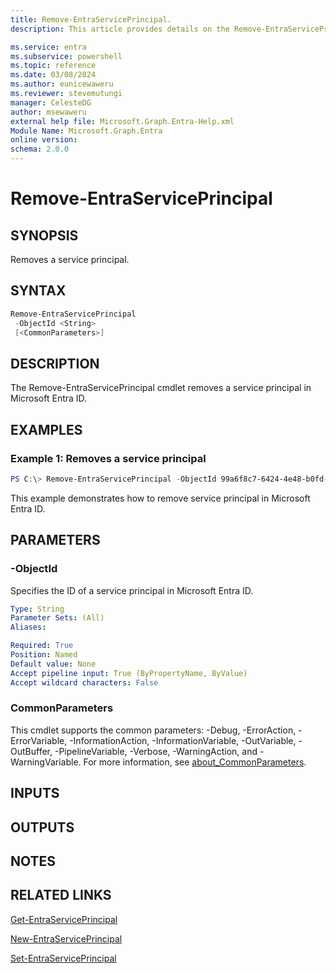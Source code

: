 ```yaml
---
title: Remove-EntraServicePrincipal.
description: This article provides details on the Remove-EntraServicePrincipal command.

ms.service: entra
ms.subservice: powershell
ms.topic: reference
ms.date: 03/08/2024
ms.author: eunicewaweru
ms.reviewer: stevemutungi
manager: CelesteDG
author: msewaweru
external help file: Microsoft.Graph.Entra-Help.xml
Module Name: Microsoft.Graph.Entra
online version:
schema: 2.0.0
---
```


# Remove-EntraServicePrincipal

## SYNOPSIS
Removes a service principal.

## SYNTAX

```powershell
Remove-EntraServicePrincipal 
 -ObjectId <String> 
 [<CommonParameters>]
```

## DESCRIPTION
The Remove-EntraServicePrincipal cmdlet removes a service principal in Microsoft Entra ID.

## EXAMPLES

### Example 1: Removes a service principal
```powershell
PS C:\> Remove-EntraServicePrincipal -ObjectId 99a6f8c7-6424-4e48-b0fd-1ee92549fd8f
```

This example demonstrates how to remove service principal in Microsoft Entra ID.


## PARAMETERS

### -ObjectId
Specifies the ID of a service principal in Microsoft Entra ID.

```yaml
Type: String
Parameter Sets: (All)
Aliases:

Required: True
Position: Named
Default value: None
Accept pipeline input: True (ByPropertyName, ByValue)
Accept wildcard characters: False
```

### CommonParameters
This cmdlet supports the common parameters: -Debug, -ErrorAction, -ErrorVariable, -InformationAction, -InformationVariable, -OutVariable, -OutBuffer, -PipelineVariable, -Verbose, -WarningAction, and -WarningVariable. For more information, see [about_CommonParameters](https://go.microsoft.com/fwlink/?LinkID=113216).

## INPUTS

## OUTPUTS

## NOTES

## RELATED LINKS

[Get-EntraServicePrincipal](Get-EntraServicePrincipal.md)

[New-EntraServicePrincipal](New-EntraServicePrincipal.md)

[Set-EntraServicePrincipal](Set-EntraServicePrincipal.md)

